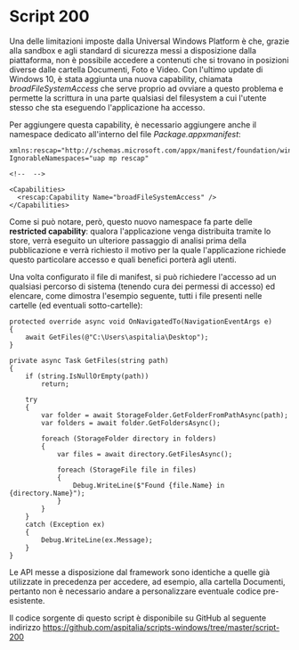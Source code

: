 # Script 200

Una delle limitazioni imposte dalla Universal Windows Platform è che, grazie alla sandbox e agli standard di sicurezza messi a disposizione dalla piattaforma, non è possibile accedere a contenuti che si trovano in posizioni diverse dalle cartella Documenti, Foto e Video. Con l'ultimo update di Windows 10, è stata aggiunta una nuova capability, chiamata *broadFileSystemAccess* che serve proprio ad ovviare a questo problema e permette la scrittura in una parte qualsiasi del filesystem a cui l'utente stesso che sta eseguendo l'applicazione ha accesso.

Per aggiungere questa capability, è necessario aggiungere anche il namespace dedicato all'interno del file *Package.appxmanifest*:

```
xmlns:rescap="http://schemas.microsoft.com/appx/manifest/foundation/windows10/restrictedcapabilities"
IgnorableNamespaces="uap mp rescap"

<!--  -->

<Capabilities>
  <rescap:Capability Name="broadFileSystemAccess" />
</Capabilities>
```

Come si può notare, però, questo nuovo namespace fa parte delle **restricted capability**: qualora l'applicazione venga distribuita tramite lo store, verrà eseguito un ulteriore passaggio di analisi prima della pubblicazione e verrà richiesto il motivo per la quale l'applicazione richiede questo particolare accesso e quali benefici porterà agli utenti.

Una volta configurato il file di manifest, si può richiedere l'accesso ad un qualsiasi percorso di sistema (tenendo cura dei permessi di accesso) ed elencare, come dimostra l'esempio seguente, tutti i file presenti nelle cartelle (ed eventuali sotto-cartelle):

```
protected override async void OnNavigatedTo(NavigationEventArgs e)
{
    await GetFiles(@"C:\Users\aspitalia\Desktop");
}

private async Task GetFiles(string path)
{
    if (string.IsNullOrEmpty(path))
        return;

    try
    {
        var folder = await StorageFolder.GetFolderFromPathAsync(path);
        var folders = await folder.GetFoldersAsync();

        foreach (StorageFolder directory in folders)
        {
            var files = await directory.GetFilesAsync();

            foreach (StorageFile file in files)
            {
                Debug.WriteLine($"Found {file.Name} in {directory.Name}");
            }
        }
    }
    catch (Exception ex)
    {
        Debug.WriteLine(ex.Message);
    }
}
```

Le API messe a disposizione dal framework sono identiche a quelle già utilizzate in precedenza per accedere, ad esempio, alla cartella Documenti, pertanto non è necessario andare a personalizzare eventuale codice pre-esistente. 

Il codice sorgente di questo script è disponibile su GitHub al seguente indirizzo https://github.com/aspitalia/scripts-windows/tree/master/script-200